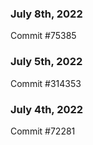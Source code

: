 ### July 8th, 2022

Commit #75385

### July 5th, 2022

Commit #314353


### July 4th, 2022

Commit #72281
